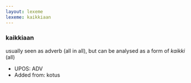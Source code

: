 ```yaml
---
layout: lexeme
lexeme: kaikkiaan
---
```


###  kaikkiaan

usually seen as adverb (all in all), but can be analysed as a form of *kaikki* (all)
* UPOS:  ADV
* Added from:  kotus

